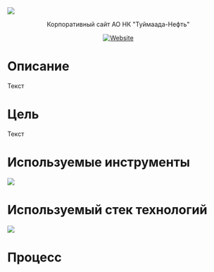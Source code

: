<img align="center" src="https://user-images.githubusercontent.com/47634965/67630160-4f59a980-f8c6-11e9-8d89-795f0f58436d.png">
<p align="center">Корпоративный сайт АО НК "Туймаада-Нефть"</p>
<p align="center"><a align="center" href="http://t-neft.ru"><img alt="Website" src="https://img.shields.io/website?up_message=t-neft.ru&url=http%3A%2F%2Ft-neft.ru"></a></p>
<h1>Описание</h1>
<p>Текст</p>
<h1>Цель</h1>
<p>Текст</p>
<h1>Используемые инструменты</h1>
<img align="center" src="https://user-images.githubusercontent.com/47634965/68064318-67657900-fd5d-11e9-91cd-6b201ffb5162.png">
<h1>Используемый стек технологий</h1>
<img align="center" src="https://user-images.githubusercontent.com/47634965/67651442-4a5b2f80-f984-11e9-85f8-d1ebc1802ea7.png">
<h1>Процесс</h1>
